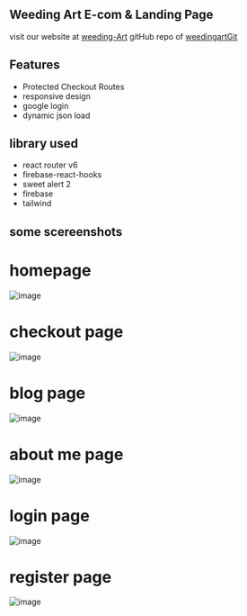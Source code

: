 ## Weeding Art E-com & Landing Page

visit our website at [weeding-Art](https://weeding-art-bd-zeonx.firebaseapp.com/)
gitHub repo of [weedingartGit](https://github.com/programming-hero-web-course-4/independent-service-provider-zeon-X)


## Features

- Protected Checkout Routes
- responsive design
- google login
- dynamic json load

## library used

- react router v6
- firebase-react-hooks
- sweet alert 2
- firebase
- tailwind


## some scereenshots

# homepage
![image](https://user-images.githubusercontent.com/73699852/170592875-1f3e2009-3f2b-427a-bcf2-9d053d1593bc.png)
# checkout page
![image](https://user-images.githubusercontent.com/73699852/170592940-8452b121-19b7-48af-ae49-bdcc5c5d7986.png)
# blog page
![image](https://user-images.githubusercontent.com/73699852/170592975-d783d0ef-5a2a-44be-81a9-5723793b7e90.png)
# about me page
![image](https://user-images.githubusercontent.com/73699852/170593011-ba6d1338-3c79-40ce-b115-24088e60dab2.png)

# login page
![image](https://user-images.githubusercontent.com/73699852/170593057-4d45c302-fe7b-44a5-9d38-7db4d4a42b3c.png)
# register page
![image](https://user-images.githubusercontent.com/73699852/170593096-6a7f0748-f613-4811-96af-25ac20e9d301.png)
